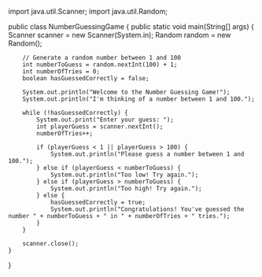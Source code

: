 import java.util.Scanner;
import java.util.Random;

public class NumberGuessingGame {
    public static void main(String[] args) {
        Scanner scanner = new Scanner(System.in);
        Random random = new Random();

        // Generate a random number between 1 and 100
        int numberToGuess = random.nextInt(100) + 1;
        int numberOfTries = 0;
        boolean hasGuessedCorrectly = false;

        System.out.println("Welcome to the Number Guessing Game!");
        System.out.println("I'm thinking of a number between 1 and 100.");

        while (!hasGuessedCorrectly) {
            System.out.print("Enter your guess: ");
            int playerGuess = scanner.nextInt();
            numberOfTries++;

            if (playerGuess < 1 || playerGuess > 100) {
                System.out.println("Please guess a number between 1 and 100.");
            } else if (playerGuess < numberToGuess) {
                System.out.println("Too low! Try again.");
            } else if (playerGuess > numberToGuess) {
                System.out.println("Too high! Try again.");
            } else {
                hasGuessedCorrectly = true;
                System.out.println("Congratulations! You've guessed the number " + numberToGuess + " in " + numberOfTries + " tries.");
            }
        }

        scanner.close();
    }
}
